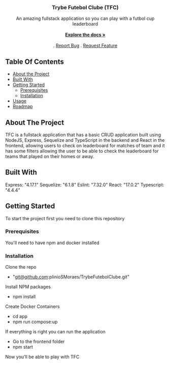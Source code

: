 <br/>
<p align="center">
  <h3 align="center">Trybe Futebol Clube (TFC)</h3>

  <p align="center">
    An amazing fullstack application so you can play with a futbol cup leaderboard
    <br/>
    <br/>
    <a href="https://github.com/plinioSMoraes/TrybeFutebolClube"><strong>Explore the docs »</strong></a>
    <br/>
    <br/>
    .
    <a href="https://github.com/plinioSMoraes/TrybeFutebolClube/issues">Report Bug</a>
    .
    <a href="https://github.com/plinioSMoraes/TrybeFutebolClube/issues">Request Feature</a>
  </p>
</p>

## Table Of Contents

* [About the Project](#about-the-project)
* [Built With](#built-with)
* [Getting Started](#getting-started)
  * [Prerequisites](#prerequisites)
  * [Installation](#installation)
* [Usage](#usage)
* [Roadmap](#roadmap)


## About The Project
TFC is a fullstack application that has a basic CRUD application built using NodeJS, Express, Sequelize and TypeScript in the backend and React in the frontend, allowing users to check on leaderboard for matches of team and it has some filters allowing the user to be able to check the leaderboard for teams that played on their homes or away. 

## Built With

Express: "4.17.1"
Sequelize: "6.1.8"
Eslint: "7.32.0"
React: "17.0.2"
Typescript: "4.4.4"

## Getting Started

To start the project first you need to clone this repository

### Prerequisites

You'll need to have npm and docker installed

### Installation

Clone the repo
  - "git@github.com:plinioSMoraes/TrybeFutebolClube.git"

Install NPM packages
  - npm install

Create Docker Containers
  - cd app
  - npm run compose:up

If everything is right you can run the application 
  - Go to the frontend folder
  - npm start

Now you'll be able to play with TFC
